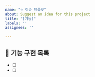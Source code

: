 ```yaml
---
name: "⭐️ 이슈 템플릿"
about: Suggest an idea for this project
title: "[기능]"
labels: ''
assignees: ''

---
```


## 🚀 기능 구현 목록

<!-- 체크박스 양옆 공백을 지우지 않도록 유의해주세요! -->
<!-- 예시: - [ ] Member 테스팅
                - [ ] Member Controller 구현  -->

- [ ] 
- [ ]


<!--  
✅ 체크리스트

이슈 제목을 형식에 맞게 작성했나요? (ex. [기능] Controller 구현)
Assignees를 설정했나요?
라벨을 설정했나요?
프로젝트를 연결했나요?
-->
